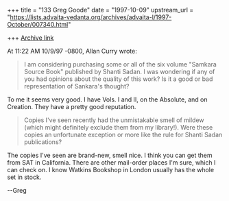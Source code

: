 +++
title = "133 Greg Goode"
date = "1997-10-09"
upstream_url = "https://lists.advaita-vedanta.org/archives/advaita-l/1997-October/007340.html"

+++
[Archive link](https://lists.advaita-vedanta.org/archives/advaita-l/1997-October/007340.html)

At 11:22 AM 10/9/97 -0800, Allan Curry wrote:

>I am considering purchasing some or all of the six volume "Samkara Source
>Book" published by Shanti Sadan. I was wondering if any of you had opinions
>about the quality of this work? Is it a good or bad representation of
>Sankara's thought?

To me it seems very good.  I have Vols. I and II, on the Absolute, and on
Creation.
They have a pretty good reputation.


>Copies I've seen recently had the unmistakable smell of mildew (which might
>definitely exclude them from my library!). Were these copies an unfortunate
>exception or more like the rule for Shanti Sadan publications?

The copies I've seen are brand-new, smell nice.  I think you can get them from
SAT in California.  There are other mail-order places I'm sure, which I can
check on.  I know Watkins Bookshop in London usually has the whole set in
stock.

--Greg

